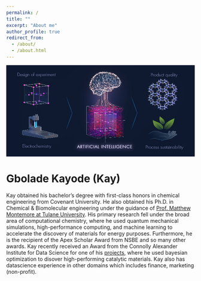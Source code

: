 ```yaml
---
permalink: /
title: ""
excerpt: "About me"
author_profile: true
redirect_from: 
  - /about/
  - /about.html
---
```

![title](/images/web_img1.jpeg)
# Gbolade Kayode (Kay)
Kay obtained his bachelor’s degree with first-class honors in chemical engineering from Covenant University. He also obtained his Ph.D. in Chemical & Biomolecular  engineering under the guidance of [Prof. Matthew Montemore at Tulane University](https://www.montemoregroup.org/). His primary research fell under the broad area of computational chemistry, where he used quantum mechanical simulations, high-performance computing, and machine learning to accelerate the discovery of materials for energy purposes. Furthermore, he is the recipient of the Apex Scholar Award from NSBE and so many other awards. Kay recently received an Award from the Connolly Alexander Institute for Data Science for one of his [projects](https://gkayode.com/projects/), where he used bayesian optimization to disover high-performing catalytic materials. Kay also has datascience experience in other domains which includes finance, marketing (non-profit).
